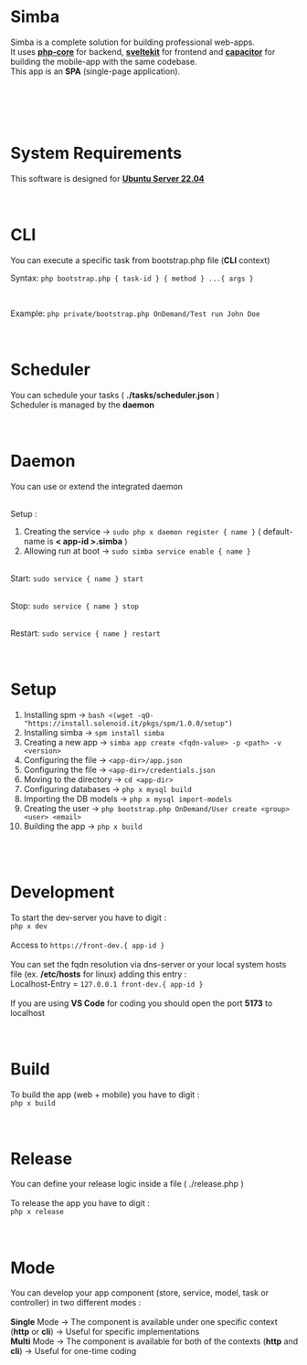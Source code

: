 # Simba
Simba is a complete solution for building professional web-apps.
<br>
It uses <a href="https://github.com/Solenoid-IT/php-core-lib" target="_blank"><b>php-core</b></a> for backend, <a href="https://kit.svelte.dev" target="_blank"><b>sveltekit</b></a> for frontend and <a href="https://capacitorjs.com" target="_blank"><b>capacitor</b></a> for building the mobile-app with the same codebase.
<br>
This app is an <b>SPA</b> (single-page application).
<p align="center">
  <img alt="" src="https://dev.simba.solenoid.it/assets/images/simba.png">
</p>
<br><br><br>



# System Requirements
This software is designed for <a href="https://releases.ubuntu.com/22.04/ubuntu-22.04.4-live-server-amd64.iso" target="_blank"><b>Ubuntu Server 22.04</b></a>
<br><br><br>



# CLI
You can execute a specific task from bootstrap.php file (<b>CLI</b> context)
<br>

Syntax: `php bootstrap.php { task-id } { method } ...{ args }`

<br>

Example: `php private/bootstrap.php OnDemand/Test run John Doe`
<br><br><br>



# Scheduler
You can schedule your tasks ( <b>./tasks/scheduler.json</b> )
<br>
Scheduler is managed by the <b>daemon</b>
<br><br><br>



# Daemon
You can use or extend the integrated daemon
<br><br>

Setup :
1. Creating the service -> `sudo php x daemon register { name }` ( default-name is <b>< app-id >.simba</b> )<br>
2. Allowing run at boot -> `sudo simba service enable { name }`
<br><br>

Start: `sudo service { name } start`
<br><br>

Stop: `sudo service { name } stop`
<br><br>

Restart: `sudo service { name } restart`
<br><br><br>



# Setup
1.  Installing spm          -> `bash <(wget -qO- "https://install.solenoid.it/pkgs/spm/1.0.0/setup")`<br>
2.  Installing simba        -> `spm install simba`<br>
3.  Creating a new app      -> `simba app create <fqdn-value> -p <path> -v <version>`<br>
4.  Configuring the file    -> `<app-dir>/app.json`<br>
5.  Configuring the file    -> `<app-dir>/credentials.json`<br>
6.  Moving to the directory -> `cd <app-dir>`<br>
7.  Configuring databases   -> `php x mysql build`<br>
8.  Importing the DB models -> `php x mysql import-models`<br>
9.  Creating the user       -> `php bootstrap.php OnDemand/User create <group> <user> <email>`
10. Building the app        -> `php x build`<br>
<br><br><br>



# Development
To start the dev-server you have to digit :
<br>
`php x dev`
<br><br>
Access to `https://front-dev.{ app-id }`
<br><br>
You can set the fqdn resolution via dns-server or your local system hosts file (ex. <b>/etc/hosts</b> for linux) adding this entry :
<br>
Localhost-Entry = `127.0.0.1 front-dev.{ app-id }`
<br><br>
If you are using <b>VS Code</b> for coding you should open the port <b>5173</b> to localhost
<br><br><br>



# Build
To build the app (web + mobile) you have to digit :
<br>
`php x build`
<br><br><br>



# Release
You can define your release logic inside a file ( ./release.php )
<br><br>
To release the app you have to digit :
<br>
`php x release`
<br><br><br>



# Mode
You can develop your app component (store, service, model, task or controller) in two different modes :
<br><br>
<b>Single</b> Mode -> The component is available under one specific context (<b>http</b> or <b>cli</b>) -> Useful for specific implementations
<br>
<b>Multi</b> Mode -> The component is available for both of the contexts (<b>http</b> and <b>cli</b>) -> Useful for one-time coding